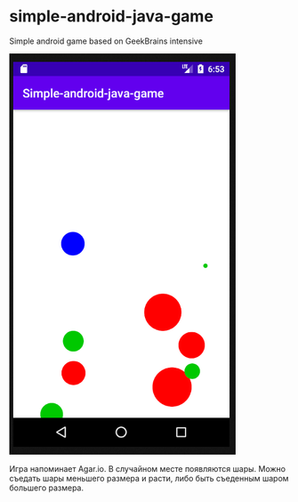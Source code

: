 # simple-android-java-game
Simple android game based on GeekBrains intensive

![Изображение скрина](images/screenshot.png)

Игра напоминает Agar.io.
В случайном месте появляются шары.
Можно съедать шары меньшего размера и расти, либо быть съеденным шаром большего размера.